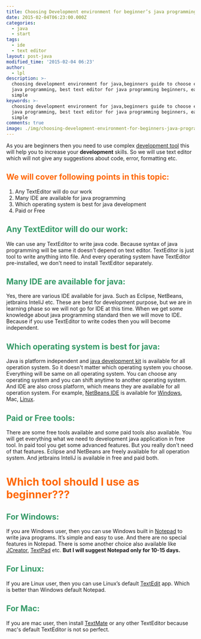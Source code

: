 ```yaml
---
title: Choosing Development environment for beginner’s java programming
date: 2015-02-04T06:23:00.000Z
categories:
  - java
  - start
tags:
  - ide
  - text editor
layout: post-java
modified_time: '2015-02-04 06:23'
author:
  - lpl
description: >-
  choosing development environment for java,beginners guide to choose editor for
  java programming, best text editor for java programming beginners, easy and
  simple
keywords: >-
  choosing development environment for java,beginners guide to choose editor for
  java programming, best text editor for java programming beginners, easy and
  simple
comments: true
image: ./img/choosing-development-environment-for-beginners-java-programming-min.png
---
```


As you are beginners then you need to use complex [development tool](http://en.wikipedia.org/wiki/Programming_tool "Programming tool") this will help you to increase your **development** skills. So we will use text editor which will not give any suggestions about code, error, formatting etc.

## <span style="color: #ff6600;">We will cover following points in this topic:</span>

1.  Any TextEditor will do our work
2.  Many IDE are available for java programming
3.  Which operating system is best for java development
4.  Paid or Free

## <span style="color: #339966;">Any TextEditor will do our work:</span>

We can use any TextEditor to write java code. Because syntax of java programming will be same it doesn't depend on text editor. TextEditor is just tool to write anything into file. And every operating system have TextEditor pre-installed, we don't need to install TextEditor separately.

## <span style="color: #339966;">Many IDE are available for java:</span>

Yes, there are various IDE available for java. Such as Eclipse, NetBeans, jetbrains InteliJ etc. These are best for development purpose, but we are in learning phase so we will not go for IDE at this time. When we get some knowledge about java programming standard then we will move to IDE. Because if you use TextEditor to write codes then you will become independent.

## <span style="color: #339966;">Which operating system is best for java:</span>

Java is platform independent and [java development kit](http://www.oracle.com/technetwork/java/index.html "Java Development Kit") is available for all operation system. So it doesn't matter which operating system you choose. Everything will be same on all operating system. You can choose any operating system and you can shift anytime to another operating system. And IDE are also cross platform, which means they are available for all operation system. For example, [NetBeans IDE](http://www.netbeans.org/ "NetBeans") is available for [Windows](http://www.microsoft.com/WINDOWS "Windows"), Mac, [Linux](http://www.intenseschool.com/boot_camp/linux "Linux Boot Camp").

## <span style="color: #339966;">Paid or Free tools:</span>

There are some free tools available and some paid tools also available. You will get everything what we need to development java application in free tool. In paid tool you get some advanced features. But you really don't need of that features. Eclipse and NetBeans are freely available for all operation system. And jetbrains InteliJ is available in free and paid both.

# <span style="color: #ff6600;">Which tool should I use as beginner???</span>

## <span style="color: #339966;">For Windows:</span>

If you are Windows user, then you can use Windows built in [Notepad](http://en.wikipedia.org/wiki/Notepad_%28software%29 "Notepad (software)") to write java programs. It’s simple and easy to use. And there are no special features in Notepad. There is some another choice also available like [JCreator](http://jcreator.com/ "JCreator"), [TextPad](http://www.textpad.com/ "TextPad") etc. **But I will suggest Notepad only for 10-15 days.**

## <span style="color: #339966;">For Linux:</span>

If you are Linux user, then you can use Linux’s default [TextEdit](http://www.apple.com/macosx/ "TextEdit") app. Which is better than Windows default Notepad.

## <span style="color: #339966;">For Mac:</span>

If you are mac user, then install [TextMate](http://www.macromates.com/ "TextMate") or any other TextEditor because mac's default TextEditor is not so perfect.

